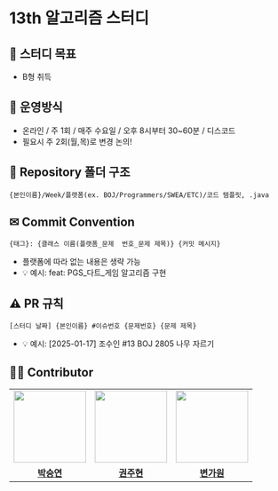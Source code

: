 # 13th 알고리즘 스터디

## 🎯 스터디 목표
- B형 취득

## 📕 운영방식

- 온라인 / 주 1회 / 매주 수요일 / 오후 8시부터 30~60분 / 디스코드
- 필요시 주 2회(월,목)로 변경 논의!

## 📁 Repository 폴더 구조
```
{본인이름}/Week/플랫폼(ex. BOJ/Programmers/SWEA/ETC)/코드 템플릿, .java
```


## ✉ Commit Convention
```
{태그}: {클래스 이름(플랫폼_문제  번호_문제 제목)} {커밋 메시지}
```
- 플랫폼에 따라 없는 내용은 생략 가능
- 💡 예시: feat: PGS_다트_게임 알고리즘 구현

## ⚠️ PR 규칙
```
[스터디 날짜] {본인이름} #이슈번호 {문제번호} {문제 제목}
```
- 💡 예시: [2025-01-17] 조수인 #13 BOJ 2805 나무 자르기

## 👨‍🎓 Contributor

<table>
  <tr>
      <td align="center"><img src="" width="130px;" alt=""/><br /><sub></td>
      <td align="center"><img src="" width="130px;" alt=""/><br /></td>
      <td align="center"><img src="" width="130px;" alt=""/><br /></td>
    </tr>
    <tr>
    <td align="center"><a href="https://github.com/whtndls"><b>박승연</b></a><br /></td>
    <td align="center"><a href="https://github.com/dojin8351"><b>권주현</b></a><br /></td>
    <td align="center"><a href="https://github.com/dbwjdvva"><b>변가원</b></a><br /></td>
  </tr>
</table></br>

